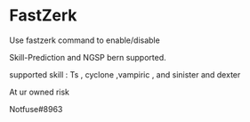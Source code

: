 # FastZerk

Use fastzerk command to enable/disable

Skill-Prediction and NGSP bern supported.

supported skill : Ts , cyclone ,vampiric , and sinister and dexter 

At ur owned risk  

Notfuse#8963

